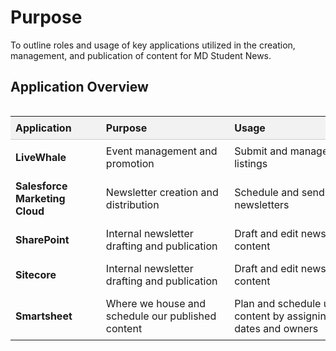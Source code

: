 
# Purpose 
To outline roles and usage of key applications utilized in the creation, management, and publication of content for MD Student News.


<h2>Application Overview</h2>

<div style="overflow-x: auto; margin-top: 1rem;">
  <table style="width: 100%; border-collapse: collapse; min-width: 600px;">
    <thead>
      <tr style="background-color: #f2f2f2;">
        <th scope="col" style="text-align: left; padding: 0.5rem; border-bottom: 1px solid #ccc;">Application</th>
        <th scope="col" style="text-align: left; padding: 0.5rem; border-bottom: 1px solid #ccc;">Purpose</th>
        <th scope="col" style="text-align: left; padding: 0.5rem; border-bottom: 1px solid #ccc;">Usage</th>
      </tr>
    </thead>
    <tbody>
      <tr>
        <td style="padding: 0.5rem;"><strong>LiveWhale</strong></td>
        <td style="padding: 0.5rem;">Event management and promotion</td>
        <td style="padding: 0.5rem;">Submit and manage event listings</td>
      </tr>
      <tr>
        <td style="padding: 0.5rem;"><strong>Salesforce Marketing Cloud</strong></td>
        <td style="padding: 0.5rem;">Newsletter creation and distribution</td>
        <td style="padding: 0.5rem;">Schedule and send newsletters</td>
      </tr>
      <tr>
        <td style="padding: 0.5rem;"><strong>SharePoint</strong></td>
        <td style="padding: 0.5rem;">Internal newsletter drafting and publication</td>
        <td style="padding: 0.5rem;">Draft and edit newsletter content</td>
      </tr>
      <tr>
        <td style="padding: 0.5rem;"><strong>Sitecore</strong></td>
        <td style="padding: 0.5rem;">Internal newsletter drafting and publication</td>
        <td style="padding: 0.5rem;">Draft and edit newsletter content</td>
      </tr>
      <tr>
        <td style="padding: 0.5rem;"><strong>Smartsheet</strong></td>
        <td style="padding: 0.5rem;">Where we house and schedule our published content</td>
        <td style="padding: 0.5rem;">Plan and schedule upcoming content by assigning publish dates and owners</td>
      </tr>
    </tbody>
  </table>
</div>



